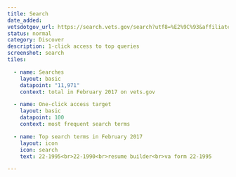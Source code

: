 ```yaml
---
title: Search
date_added:
vetsdotgov_url: https://search.vets.gov/search?utf8=%E2%9C%93&affiliate=vets.gov_search
status: normal
category: Discover
description: 1-click access to top queries
screenshot: search
tiles:

  - name: Searches
    layout: basic
    datapoint: "11,971"
    context: total in February 2017 on vets.gov

  - name: One-click access target
    layout: basic
    datapoint: 100
    context: most frequent search terms

  - name: Top search terms in February 2017
    layout: icon
    icon: search
    text: 22-1995<br>22-1990<br>resume builder<br>va form 22-1995

---
```

